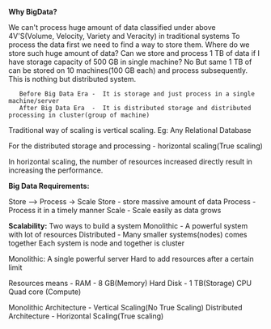 **Why BigData?**

   We can't process huge amount of data classified under above 4V'S(Volume, Velocity, Variety and Veracity) in traditional systems
   To process the data first we need to find a way to store them.
   Where do we store such huge amount of data?
       Can we store and process 1 TB of data if I have storage capacity of 500 GB in single machine? No
       But same 1 TB of can be stored on 10 machines(100 GB each) and process subsequently. This is nothing but distributed system.

       Before Big Data Era -  It is storage and just process in a single machine/server
       After Big Data Era  -  It is distributed storage and distributed processing in cluster(group of machine)
       
   Traditional way of scaling is vertical scaling. Eg: Any Relational Database
   
   For the distributed storage and processing - horizontal scaling(True scaling)
   
   In horizontal scaling, the number of resources increased directly result in increasing the performance.

**Big Data Requirements:**

Store --> Process -> Scale
Store -  store massive amount of data
Process - Process it in a timely manner
Scale - Scale easily as data grows

**Scalability:**
Two ways to build a system 
Monolithic - A powerful system with lot of resources
Distributed - Many smaller systems(nodes) comes together 
                      Each system is node and together is cluster

Monolithic:
 A single powerful server
Hard to add resources after a certain limit

Resources means - 
RAM - 8 GB(Memory)
Hard Disk - 1 TB(Storage)
CPU Quad core (Compute)

Monolithic Architecture -  Vertical Scaling(No True Scaling)
Distributed Architecture - Horizontal Scaling(True scaling)
